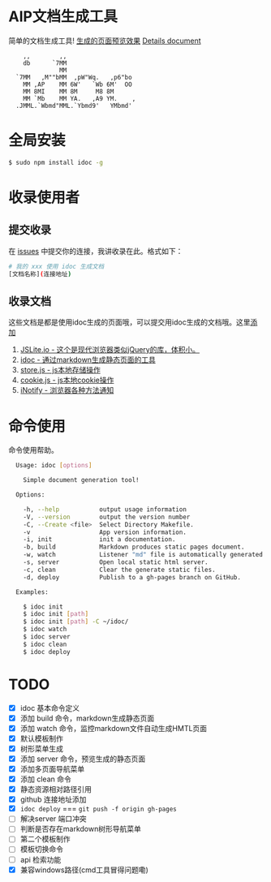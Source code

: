 
# AIP文档生成工具

简单的文档生成工具! [生成的页面预览效果](http://jaywcjlove.github.io/idoc) [Details document](http://jaywcjlove.github.io/idoc)

```
    ,,        ,,
    db      `7MM
              MM
  `7MM   ,M""bMM  ,pW"Wq.   ,p6"bo
    MM ,AP    MM 6W'   `Wb 6M'  OO
    MM 8MI    MM 8M     M8 8M
    MM `Mb    MM YA.   ,A9 YM.    ,
  .JMML.`Wbmd"MML.`Ybmd9'   YMbmd'
```

# 全局安装

```bash
$ sudo npm install idoc -g
```


# 收录使用者

## 提交收录

在 [issues](https://github.com/jaywcjlove/idoc/issues) 中提交你的连接，我讲收录在此。格式如下：

```bash
# 我的 xxx 使用 idoc 生成文档
[文档名称](连接地址) 
```


## 收录文档

这些文档是都是使用idoc生成的页面哦，可以提交用idoc生成的文档哦。这里[添加](https://github.com/jaywcjlove/idoc/issues) 

1. [JSLite.io - 这个是现代浏览器类似jQuery的库，体积小。](http://jslite.github.io/JSLite/) 
2. [idoc - 通过markdown生成静态页面的工具](http://jaywcjlove.github.io/idoc)
3. [store.js - js本地存储操作](http://jaywcjlove.github.io/store.js)
4. [cookie.js - js本地cookie操作](http://jslite.io/cookie.js/)
5. [iNotify - 浏览器各种方法通知](http://jaywcjlove.github.io/iNotify)


# 命令使用

命令使用帮助。


```sh
  Usage: idoc [options]

    Simple document generation tool!

  Options:

    -h, --help           output usage information
    -V, --version        output the version number
    -C, --Create <file>  Select Directory Makefile.
    -v                   App version information.
    -i, init             init a documentation.
    -b, build            Markdown produces static pages document.
    -w, watch            Listener "md" file is automatically generated pages.
    -s, server           Open local static html server.
    -c, clean            Clear the generate static files.
    -d, deploy           Publish to a gh-pages branch on GitHub.

  Examples:

    $ idoc init
    $ idoc init [path]
    $ idoc init [path] -C ~/idoc/
    $ idoc watch
    $ idoc server
    $ idoc clean
    $ idoc deploy
```


# TODO

- [x] idoc 基本命令定义
- [x] 添加 build 命令，markdown生成静态页面
- [x] 添加 watch 命令，监控markdown文件自动生成HMTL页面
- [x] 默认模板制作
- [x] 树形菜单生成
- [x] 添加 server 命令，预览生成的静态页面
- [x] 添加多页面导航菜单
- [x] 添加 clean 命令
- [x] 静态资源相对路径引用
- [x] github 连接地址添加
- [x] `idoc deploy` === `git push -f origin gh-pages`
- [ ] 解决server 端口冲突
- [ ] 判断是否存在markdown树形导航菜单
- [ ] 第二个模板制作
- [ ] 模板切换命令
- [ ] api 检索功能
- [x] 兼容windows路径(cmd工具冒得问题嘞)